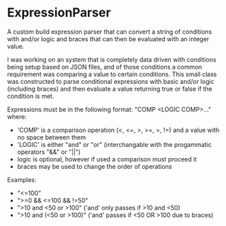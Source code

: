 # ExpressionParser
A custom build expression parser that can convert a string of conditions with and/or logic and braces that can then be evaluated with an integer value.

I was working on an system that is completely data driven with conditions being setup based on JSON files, and of those conditions a common requirement was comparing a value to certain conditions. This small class was constructed to parse conditional expressions with basic and/or logic (including braces) and then evaluate a value returning true or false if the condition is met.

Expressions must be in the following format: "COMP \<LOGIC COMP>..." where:
 - 'COMP' is a comparison operation (<, <=, >, >=, =, !=) and a value with no space between them
 - 'LOGIC' is either "and" or "or" (interchangable with the progammatic operators "&&" or "||")
 - logic is optional, however if used a comparison must proceed it
 - braces may be used to change the order of operations

Examples:
 - "<=100"
 - ">=0 && <=100 && !=50"
 - ">10 and <50 or >100" ('and' only passes if >10 and <50)
 - ">10 and (<50 or >100)" ('and' passes if <50 OR >100 due to braces)
